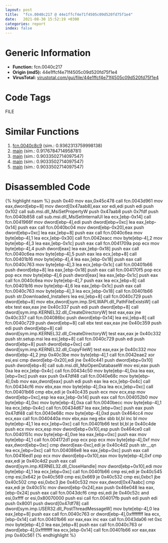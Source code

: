 ```yaml
---
layout: post
title:  "fcn.0040c217 @ 44e1ffcf4e71f4505c09d520fd75f1e4"
date:   2021-08-30 15:52:19 +0300
categories: report
index: false
---
```


# Generic Information
- **Function:** fcn.0040c217
- **Origin (md5):** 44e1ffcf4e71f4505c09d520fd75f1e4
- **VirusTotal:** [virustotal.com/gui/file/44e1ffcf4e71f4505c09d520fd75f1e4][virustotal_ref]

# Code Tags
<span class="tag" id="FILE">FILE</span>


# Similar Functions

1. [fcn.0040c8c9][similar_1_ref] (sim.: 0.9362313759998138)
2. [main][similar_2_ref] (sim.: 0.9176784714958781)
3. [main][similar_3_ref] (sim.: 0.9033502714097547)
4. [main][similar_4_ref] (sim.: 0.9033502714097547)
5. [main][similar_5_ref] (sim.: 0.9033502714097547)


# Disassembled Code

{% highlight nasm %}
push 0x40
mov eax,0x45c478
call fcn.0043d961
mov eax,dword[ebp+8]
mov dword[0x47aab8],eax
xor edi,edi
push edi
push 0x102
call sub.msi.dll_MsiSetPropertyW
push 0x47aab8
push 0x7fdf
push fcn.0040b858
call sub.msi.dll_MsiSetInternalUI
lea ecx,[ebp-0x14]
call fcn.0041966f
mov dword[ebp-4],edi
push dword[ebp+0xc]
lea eax,[ebp-0x14]
push eax
call fcn.0040bc04
mov dword[ebp-0x20],eax
push dword[ebp+0xc]
lea eax,[ebp+8]
push eax
call fcn.0040c6ea
mov byte[ebp-4],1
lea ecx,[ebp-0x30]
call fcn.0042eacc
mov byte[ebp-4],2
mov byte[ebp-4],3
lea eax,[ebp-0x1c]
push eax
call fcn.0041709a
pop ecx
mov byte[ebp-4],4
push dword[eax]
lea eax,[ebp-0x18]
push eax
call fcn.0040c6ea
mov byte[ebp-4],5
push eax
lea ecx,[ebp+8]
call fcn.00401b16
mov byte[ebp-4],4
lea eax,[ebp-0x18]
push eax
call fcn.0040c763
mov byte[ebp-4],3
lea ecx,[ebp-0x1c]
call fcn.00401b66
push dword[ebp+8]
lea eax,[ebp-0x18]
push eax
call fcn.004170f5
pop ecx
pop ecx
mov byte[ebp-4],6
push dword[eax]
lea eax,[ebp-0x1c]
push eax
call fcn.0040c6ea
mov byte[ebp-4],7
push eax
lea ecx,[ebp+8]
call fcn.00401b16
mov byte[ebp-4],6
lea eax,[ebp-0x1c]
push eax
call fcn.0040c763
mov byte[ebp-4],3
lea ecx,[ebp-0x18]
call fcn.00401b66
push str.Downloaded_Installers
lea esi,[ebp+8]
call fcn.0040c729
push dword[ebp+8]
mov ebx,dword[sym.imp.SHLWAPI.dll_PathFileExistsW]
call ebx
test eax,eax
jne 0x40c337
push edi
push dword[ebp+8]
call dword[sym.imp.KERNEL32.dll_CreateDirectoryW]
test eax,eax
jne 0x40c337
call fcn.004086bc
push dword[ebp-0x14]
lea esi,[ebp+8]
call fcn.0040c729
push dword[ebp+8]
call ebx
test eax,eax
jne 0x40c359
push edi
push dword[ebp+8]
call dword[sym.imp.KERNEL32.dll_CreateDirectoryW]
test eax,eax
je 0x40c332
push str.setup.msi
lea esi,[ebp+8]
call fcn.0040c729
push edi
push dword[ebp+8]
push dword[ebp+0xc]
call dword[sym.imp.KERNEL32.dll_CopyFileW]
test eax,eax
je 0x40c332
mov dword[ebp-4],2
jmp 0x40c3be
mov byte[ebp-4],1
call fcn.0042eae2
xor esi,esi
cmp dword[ebp-0x20],edi
jne 0x40c441
push dword[ebp+0x10]
push dword[ebp+8]
call sub.msi.dll_MsiOpenDatabaseW
mov esi,eax
push 0xa
lea ecx,[ebp-0x4c]
call fcn.00434c50
mov byte[ebp-4],0xa
lea eax,[ebp+0xc]
push eax
push 0x47df48
call fcn.0040e68c
mov byte[ebp-4],0xb
mov eax,dword[eax]
push edi
push eax
lea ecx,[ebp-0x4c]
call fcn.00434cf6
mov ebx,eax
mov byte[ebp-4],0xa
lea ecx,[ebp+0xc]
call fcn.00401b66
cmp ebx,edi
je 0x40c435
push ecx
mov ecx,esp
mov dword[ebp+0xc],esp
lea eax,[ebp-0x14]
push eax
call fcn.004052b0
mov byte[ebp-4],0xc
mov byte[ebp-4],0xa
call fcn.0040becc
mov byte[ebp-4],1
lea ecx,[ebp-0x4c]
call fcn.00434d67
lea eax,[ebp+0xc]
push eax
push 0x47df48
call fcn.0040e68c
mov byte[ebp-4],0xd
push 0x464cc4
mov ecx,eax
call fcn.0040440a
mov ebx,eax
neg ebx
sbb bl,bl
inc bl
mov byte[ebp-4],1
lea ecx,[ebp+0xc]
call fcn.00401b66
test bl,bl
je 0x40c4de
push ecx
mov ecx,esp
mov dword[ebp+0x10],esp
push 0x464ce0
call fcn.0040151c
mov byte[ebp-4],0xe
lea eax,[ebp+0xc]
push eax
mov byte[ebp-4],1
call fcn.004172d1
pop ecx
pop ecx
mov byte[ebp-4],0xf
mov eax,dword[ebp+0xc]
cmp dword[eax-0xc],edi
je 0x40c4d2
push str.__qn
lea ecx,[ebp+0xc]
call fcn.004086e8
lea eax,[ebp+0xc]
push eax
call fcn.00416ed1
pop ecx
mov dword[ebp+0x10],eax
mov byte[ebp-4],0xf
cmp eax,edi
je 0x40c4d2
push eax
call dword[sym.imp.KERNEL32.dll_CloseHandle]
mov dword[ebp+0x10],edi
mov byte[ebp-4],1
lea ecx,[ebp+0xc]
call fcn.00401b66
cmp esi,edi
je 0x40c545
cmp esi,0x642
je 0x40c569
cmp esi,0x669
je 0x40c532
cmp esi,0xbc1
jbe 0x40c502
cmp esi,0xbc3
jbe 0x40c532
mov eax,dword[0x47aabc]
cmp eax,edi
je 0x40c51c
mov dword[ebp-0x24],eax
push 0x46e048
lea eax,[ebp-0x24]
push eax
call fcn.0043dcf6
cmp esi,edi
jle 0x40c52c
and esi,0xffff
or esi,0x80070000
push esi
call fcn.004017fb
push edi
push edi
push 0x8001
push dword[0x47df78]
call dword[sym.imp.USER32.dll_PostThreadMessageW]
mov byte[ebp-4],0
lea eax,[ebp+8]
push eax
call fcn.0040c763
or dword[ebp-4],0xffffffff
lea ecx,[ebp-0x14]
call fcn.00401b66
xor eax,eax
inc eax
call fcn.0043da06
ret 0xc
mov byte[ebp-4],0
lea eax,[ebp+8]
push eax
call fcn.0040c763
or dword[ebp-4],0xffffffff
lea ecx,[ebp-0x14]
call fcn.00401b66
xor eax,eax
jmp 0x40c561
{% endhighlight %}


[similar_1_ref]: /report/fcn.0040c8c9@44e1ffcf4e71f4505c09d520fd75f1e4
[similar_2_ref]: /report/main@e16f74a2849182d98050864255e902f8
[similar_3_ref]: /report/main@7307643b343733b7fbd7b4b4fb482515
[similar_4_ref]: /report/main@44a756939733df3681808b122b91651f
[similar_5_ref]: /report/main@a314f14b11fc4f772a3e30c11b5cb1d4
[virustotal_ref]: https://www.virustotal.com/gui/file/44e1ffcf4e71f4505c09d520fd75f1e4